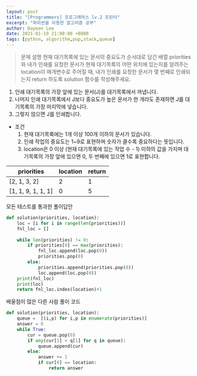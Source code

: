 ```yaml
---
layout: post
title: "[Programmers] 프로그래머스 lv.2 프린터"
excerpt: "파이썬을 이용한 알고리즘 공부"
author: Dayeon Lee
date: 2021-01-19 21:00:00 +0800
tags: [python, algorithm,pop,stack,queue]
---
```


> 문제 설명
현재 대기목록에 있는 문서의 중요도가 순서대로 담긴 배열 priorities와 내가 인쇄를 요청한 문서가 현재 대기목록의 어떤 위치에 있는지를 알려주는 location이 매개변수로 주어질 때, 내가 인쇄를 요청한 문서가 몇 번째로 인쇄되는지 return 하도록 solution 함수를 작성해주세요.


1. 인쇄 대기목록의 가장 앞에 있는 문서(J)를 대기목록에서 꺼냅니다.
2. 나머지 인쇄 대기목록에서 J보다 중요도가 높은 문서가 한 개라도 존재하면 J를 대기목록의 가장 마지막에 넣습니다.
3. 그렇지 않으면 J를 인쇄합니다.


- 조건
  1. 현재 대기목록에는 1개 이상 100개 이하의 문서가 있습니다.
  2. 인쇄 작업의 중요도는 1~9로 표현하며 숫자가 클수록 중요하다는 뜻입니다.
  3. location은 0 이상 (현재 대기목록에 있는 작업 수 - 1) 이하의 값을 가지며 대기목록의 가장 앞에 있으면 0, 두 번째에 있으면 1로 표현합니다.


|priorities|	location|	return|
|--|--|--|
|[2, 1, 3, 2]	|2	|1|
|[1, 1, 9, 1, 1, 1]	|0|	5|


모든 테스트를 통과한 풀이답안

```Python
def solution(priorities, location):
    loc = [i for i in range(len(priorities))]
    fnl_loc = []
    
    while len(priorities) != 0:
        if priorities[0] == max(priorities):
            fnl_loc.append(loc.pop(0))
            priorities.pop(0)
        else:
            priorities.append(priorities.pop(0))
            loc.append(loc.pop(0))
    print(fnl_loc)
    print(loc)
    return fnl_loc.index(location)+1
```






배울점이 많은 다른 사람 풀이 코드 
```Python
def solution(priorities, location):
    queue =  [(i,p) for i,p in enumerate(priorities)]
    answer = 0
    while True:
        cur = queue.pop(0)
        if any(cur[1] < q[1] for q in queue):
            queue.append(cur)
        else:
            answer += 1
            if cur[0] == location:
                return answer
```
